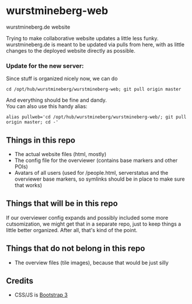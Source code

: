 wurstmineberg-web
=================

wurstmineberg.de website

Trying to make collaborative website updates a little less funky.
wurstmineberg.de is meant to be updated via pulls from here, with as little changes to the deployed website directly as possible.  

### Update for the new server:
Since stuff is organized nicely now, we can do

    cd /opt/hub/wurstmineberg/wurstmineberg-web; git pull origin master
    
And everything should be fine and dandy.  
You can also use this handy alias:

    alias pullweb='cd /opt/hub/wurstmineberg/wurstmineberg-web/; git pull origin master; cd -'

Things in this repo
-------------------

- The actual website files (html, mostly)
- The config file for the overviewer (contains base markers and other POIs)
- Avatars of all users (used for /people.html, serverstatus and the overviewer base markers, so symlinks should be in place to make sure that works)

Things that will be in this repo
--------------------------------

If our overviewer config expands and possibly included some more cutsomization, we might get that in a separate repo, just to keep things a little better organized. After all, that's kind of the point.

Things that do not belong in this repo
--------------------------------------

- The overview files (tile images), because that would be just silly


Credits
-------

- CSS/JS is [Bootstrap 3](http://getbootstrap.com/)
